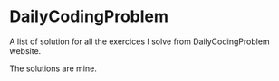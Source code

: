 # DailyCodingProblem

A list of solution for all the exercices I solve from DailyCodingProblem website.

The solutions are mine.
